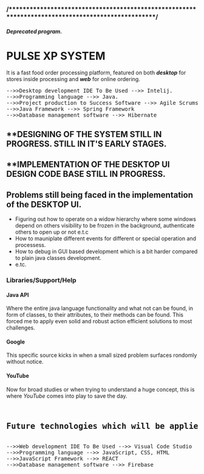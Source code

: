 <h3>/*************************************************************************************************/</h3>

 <h5>Deprecated program.</h5>
 <h1>PULSE XP SYSTEM</h1> 
 
 <p>It is a fast food order processing platform, featured on both <b><i>desktop</i></b> for stores inside processing and <b><i>web</i></b> for online ordering.</p>

<div>
<pre>
-->>Desktop development IDE To Be Used -->> Intelij.
-->>Programming language -->> Java.
-->>Project production to Success Software -->> Agile Scrums
-->>Java Framework -->> Spring Framework
-->>Database management software -->> Hibernate
</pre>
</div>

<div><h2>**DESIGNING OF THE SYSTEM STILL IN PROGRESS. STILL IN IT'S EARLY STAGES.</h2></div>

<div><h2>**IMPLEMENTATION OF THE DESKTOP UI DESIGN CODE BASE STILL IN PROGRESS.</h2></div>

<div>
 <h2>Problems still being faced in the implementation of the <b>DESKTOP UI</b>.</h2>
 <ul>
  <li>Figuring out how to operate on a widow hierarchy where some windows depend on others visibility to be frozen in the background,
  authenticate others to open up or not e.t.c</li>
  <li>How to mauniplate different events for different or special operation and processess.</li>
  <li>How to debug in GUI based development which is a bit harder compared to plain java classes development.</li>
  <li>e.tc.</li>
 </ul>
</div>

<div>
 <article>
   <h3>Libraries/Support/Help</h3>
   <article>
     <h4>Java API</h4>
     <p>Where the entire java language functionality and what not can be found, in form of classes, to their attributes, to their methods can be found. 
        This forced me to apply even solid and robust action efficient solutions to most challenges.</p>
   </article>
   <article>
     <h4>Google</h4>
     <p>This specific source kicks in when a small sized problem surfaces rondomly without notice.</p>
   </article>
   <article>
     <h4>YouTube</h4>
     <p>Now for broad studies or when trying to understand a huge concept, this is where <i>YouTube</i> comes into play to save the day.</p>
   </article>
 </article>
</div>

<div>
<pre>
 <h2>Future technologies which will be applied or embedded in the system.</h2>
-->>Web development IDE To Be Used -->> Visual Code Studio
-->>Programming language -->> JavaScript, CSS, HTML
-->>JavaScript Framework -->> REACT
-->>Database management software -->> Firebase
</pre>
</div>


